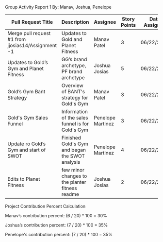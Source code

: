 Group Activity Report 1
By: Manav, Joshua, Penelope


| Pull Request Title | Description | Assignee  | Story Points |Date Assigned  |Date Completed |
| ------------- | ------------- |------------- | ------------- |------------- | ------------- |
| Merge pull request #1 from jjosias14/Assignment -1  | Updates to Gold and Planet Fitness| Manav Patel | 3 | 06/22/2023  | 06/29/2023| 
| Updates to Gold’s Gym and Planet Fitness|GG’s brand archetype, PF brand archetype| Joshua Josias  | 5  | 06/22/2023  | 06/29/2023  |
| Gold’s Gym Bant Strategy  | Overview of BANT's strategy for Gold's Gym  | Manav Patel  | 3 | 06/22/2023 | 06/29/2023  |
| Gold's Gym Sales Funnel | Information of the sales funnel is for Gold's Gym | Penelope Martinez | 3 | 06/22/2023  | 06/29/2023  |
| Update ro Gold’s Gym and start of SWOT|Finished Gold's Gym and began the SWOT analysis| Penelope Martinez | 4 | 06/22/2023| 06/29/2023 |
| Edits to Planet Fitness  |few minor changes to the planter fitness readme | Joshua Josias  | 2 | 06/22/2023 | 06/29/2023  |





Project Contribution Percent Calculation

Manav’s contribution percent: 
(6 / 20) * 100 = 30%

Joshua’s contribution percent: 
(7 / 20) * 100 = 35%

Penelope's contribution percent: 
(7 / 20) * 100 = 35%


